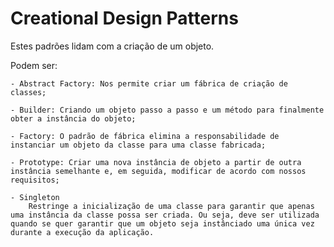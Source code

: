 # Creational Design Patterns
Estes padrões lidam com a criação de um objeto.

Podem ser:

	- Abstract Factory: Nos permite criar um fábrica de criação de classes;
	
	- Builder: Criando um objeto passo a passo e um método para finalmente obter a instância do objeto;

	- Factory: O padrão de fábrica elimina a responsabilidade de instanciar um objeto da classe para uma classe fabricada;

	- Prototype: Criar uma nova instância de objeto a partir de outra instância semelhante e, em seguida, modificar de acordo com nossos requisitos;

	- Singleton
		Restringe a inicialização de uma classe para garantir que apenas uma instância da classe possa ser criada. Ou seja, deve ser utilizada quando se quer garantir que um objeto seja instânciado uma única vez durante a execução da aplicação.
